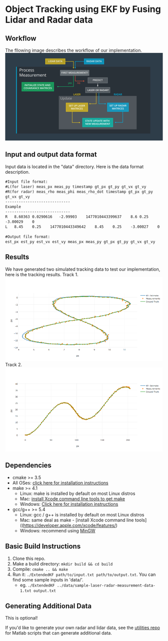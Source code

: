 # Object Tracking using EKF by Fusing Lidar and Radar data
[//]: # (Image References)
[image1]: ./output_image/general_flow.png
[image2]: ./output_image/track1.png
[image3]: ./output_image/track2.png


## Workflow
The fllowing image describes the workflow of our implementation.
![alt text][image1]
## Input and output data format
Input data is located in the "data" directory. Here is the data format description.
```
#Input file format:
#L(for laser) meas_px meas_py timestamp gt_px gt_py gt_vx gt_vy
#R(for radar) meas_rho meas_phi meas_rho_dot timestamp gt_px gt_py gt_vx gt_vy
-----------------------------
Example
-----------------------------
R	8.60363	0.0290616	-2.99903	1477010443399637	8.6	0.25	-3.00029	0
L	8.45	0.25	1477010443349642	8.45	0.25	-3.00027	0 

#Output file format:
est_px est_py est_vx est_vy meas_px meas_py gt_px gt_py gt_vx gt_vy
```

## Results
We have generated two simulated tracking data to test our implementation, here is the tracking results.
Track 1.
![alt text][image2]
Track 2.
![alt text][image3]
## Dependencies

* cmake >= 3.5
 * All OSes: [click here for installation instructions](https://cmake.org/install/)
* make >= 4.1
  * Linux: make is installed by default on most Linux distros
  * Mac: [install Xcode command line tools to get make](https://developer.apple.com/xcode/features/)
  * Windows: [Click here for installation instructions](http://gnuwin32.sourceforge.net/packages/make.htm)
* gcc/g++ >= 5.4
  * Linux: gcc / g++ is installed by default on most Linux distros
  * Mac: same deal as make - [install Xcode command line tools]((https://developer.apple.com/xcode/features/)
  * Windows: recommend using [MinGW](http://www.mingw.org/)

## Basic Build Instructions

1. Clone this repo.
2. Make a build directory: `mkdir build && cd build`
3. Compile: `cmake .. && make`
4. Run it: `./ExtendedKF path/to/input.txt path/to/output.txt`. You can find
   some sample inputs in 'data/'.
    - eg. `./ExtendedKF ../data/sample-laser-radar-measurement-data-1.txt output.txt`

## Generating Additional Data

This is optional!

If you'd like to generate your own radar and lidar data, see the
[utilities repo](https://github.com/udacity/CarND-Mercedes-SF-Utilities) for
Matlab scripts that can generate additional data.
